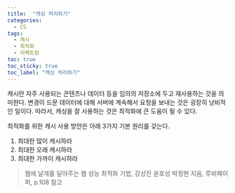 ```yaml
---
title:  "캐싱 처리하기"
categories: 
  - CS
tags:
  - 캐시
  - 최적화
  - 리팩토링
toc: true
toc_sticky: true
toc_label: "캐싱 처리하기"
---
```


캐시란 자주 사용되는 콘텐츠나 데이터 등을 임의의 저장소에 두고 재사용하는 것을 의미한다.
변경이 드문 데이터에 대해 서버에 계속해서 요청을 보내는 것은 굉장히 낭비적인 일이다. 
따라서, 캐싱을 잘 사용하는 것은 최적화에 큰 도움이 될 수 있다.

최적화를 위한 캐시 사용 방안은 아래 3가지 기본 원리를 갖는다.
1. 최대한 많이 캐시하라
2. 최대한 오래 캐시하라
3. 최대한 가까이 캐시하라
> 웹에 날개를 달아주는 웹 성능 최적화 기법, 강상진 윤호성 박정현 지음, 루비페이퍼, p.108 참고
